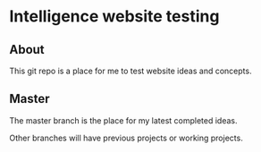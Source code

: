 # Intelligence website testing
## About
This git repo is a place for me to test website ideas and concepts.


## Master
The master branch is the place for my latest completed ideas.

Other branches will have previous projects or working projects.